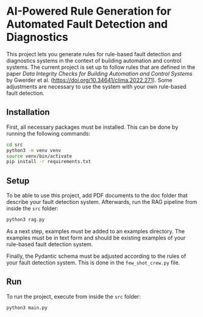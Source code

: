 # AI-Powered Rule Generation for Automated Fault Detection and Diagnostics
This project lets you generate rules for rule-based fault detection and diagnostics systems in the context of building automation and control systems. 
The current project is set up to follow rules that are defined in the paper *Data Integrity Checks for Building Automation and Control Systems* by Gwerder et al. (https://doi.org/10.34641/clima.2022.271).
Some adjustments are necessary to use the system with your own rule-based fault detection.

## Installation
First, all necessary packages must be installed. This can be done by running the following commands:
```bash
cd src
python3 -m venv venv
source venv/bin/activate
pip install -r requirements.txt
```

## Setup
To be able to use this project, add PDF documents to the doc folder that describe your fault detection system.
Afterwards, run the RAG pipeline from inside the `src` folder:

```bash
python3 rag.py
```

As a next step, examples must be added to an examples directory. The examples must be in text form and should be existing examples of your rule-based fault detection system.

Finally, the Pydantic schema must be adjusted according to the rules of your fault detection system. This is done in the `few_shot_crew.py` file.

## Run
To run the project, execute from inside the `src` folder:
```bash
python3 main.py
```
